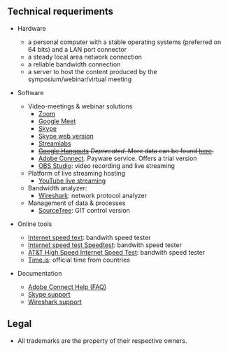 ## Technical requeriments ##

* Hardware
     - a personal computer with a stable operating systems (preferred on 64 bits) and a LAN port connector
     - a steady local area network connection
     - a reliable bandwidth connection
     - a server to host the content produced by the symposium/webinar/virtual meeting

* Software
     - Video-meetings & webinar solutions
          - [Zoom](https://www.zoom.us)
          - [Google Meet](https://meet.google.com)
          - [Skype](http://go.skype.com/windows.desktop.download)
          - [Skype web version](https://web.skype.com/)
          - [Streamlabs](https://streamlabs.com/)
          - ~~[Google Hangouts](https://hangouts.google.com/) _Deprecated_. More data can be found [here](https://www.theverge.com/2018/11/30/18120199/google-hangouts-consumers-2020-chat-app-shut-down).~~
          - [Adobe Connect](https://www.adobe.com/products/adobeconnect.html). Payware service. Offers a trial version
          - [OBS Studio](https://obsproject.com): video recording and live streaming
     - Platform of live streaming hosting
          - [YouTube live streaming](https://support.google.com/youtube/answer/2474026?hl=en)
     - Bandwidth analyzer:
          - [Wireshark](https://www.wireshark.org/#download): network protocol analyzer
     - Management of data & processes
          - [SourceTree](https://www.sourcetreeapp.com/): GIT control version

* Online tools
     - [Internet speed text](https://fast.com/#): bandwith speed tester
     - [Internet speed test Speedtest](http://www.speedtest.net/): bandwith speed tester
     - [AT&T High Speed Internet Speed Test](http://speedtest.att.com/speedtest/): bandwith speed tester
     - [Time.is](https://time.is/es/): official time from countries
     
* Documentation
     - [Adobe Connect Help (FAQ)](https://helpx.adobe.com/adobe-connect/adobe-connect-mobile-help.html)
     - [Skype support](https://support.skype.com/en/skype/all/)
     - [Wireshark support](https://www.wireshark.org/docs/wsug_html_chunked/)
     
## Legal ##

* All trademarks are the property of their respective owners.